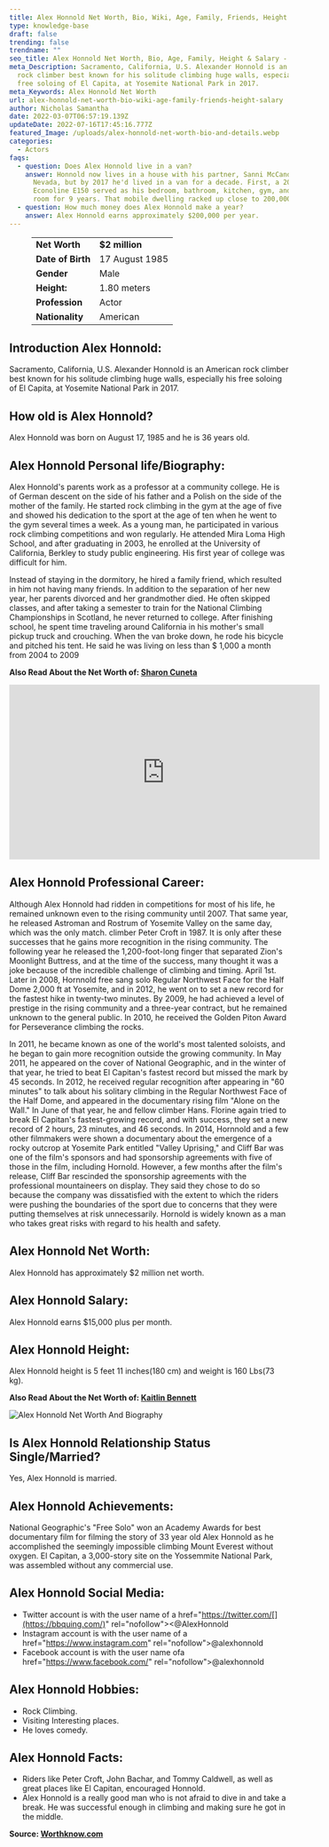 ```yaml
---
title: Alex Honnold Net Worth, Bio, Wiki, Age, Family, Friends, Height & Salary
type: knowledge-base
draft: false
trending: false
trendname: ""
seo_title: Alex Honnold Net Worth, Bio, Age, Family, Height & Salary - WorthKnow
meta_Description: Sacramento, California, U.S. Alexander Honnold is an American
  rock climber best known for his solitude climbing huge walls, especially his
  free soloing of El Capita, at Yosemite National Park in 2017.
meta_Keywords: Alex Honnold Net Worth
url: alex-honnold-net-worth-bio-wiki-age-family-friends-height-salary
author: Nicholas Samantha
date: 2022-03-07T06:57:19.139Z
updateDate: 2022-07-16T17:45:16.777Z
featured_Image: /uploads/alex-honnold-net-worth-bio-and-details.webp
categories:
  - Actors
faqs:
  - question: Does Alex Honnold live in a van?
    answer: Honnold now lives in a house with his partner, Sanni McCandless, in
      Nevada, but by 2017 he'd lived in a van for a decade. First, a 2002 Ford
      Econoline E150 served as his bedroom, bathroom, kitchen, gym, and storage
      room for 9 years. That mobile dwelling racked up close to 200,000 miles.
  - question: How much money does Alex Honnold make a year?
    answer: Alex Honnold earns approximately $200,000 per year.
---
```

<figure class="wp-block-table is-style-stripes">
  <table>
    <tbody>
      <tr>
        <td>
          <strong>Net Worth</strong>
        </td>
        <td>
          <strong>$2 million</strong>
        </td>
      </tr>
      <tr>
        <td>
          <strong>Date of Birth</strong>
        </td>
        <td>17 August 1985</td>
      </tr>
      <tr>
        <td>
          <strong>Gender</strong>
        </td>
        <td>Male</td>
      </tr>
      <tr>
        <td>
          <strong>Height:</strong>
        </td>
        <td>1.80 meters</td>
      </tr>
      <tr>
        <td>
          <strong>Profession</strong>
        </td>
        <td>Actor</td>
      </tr>
      <tr>
        <td>
          <strong>Nationality</strong>
        </td>
        <td>American</td>
      </tr>
    </tbody>
  </table>
</figure>

## Introduction Alex Honnold:

Sacramento, California, U.S. Alexander Honnold is an American rock climber best known for his solitude climbing huge walls, especially his free soloing of El Capita, at Yosemite National Park in 2017.

## How old is Alex Honnold?

Alex Honnold was born on August 17, 1985 and he is 36 years old.

## Alex Honnold Personal life/Biography:

Alex Honnold's parents work as a professor at a community college. He is of German descent on the side of his father and a Polish on the side of the mother of the family. He started rock climbing in the gym at the age of five and showed his dedication to the sport at the age of ten when he went to the gym several times a week. As a young man, he participated in various rock climbing competitions and won regularly. He attended Mira Loma High School, and after graduating in 2003, he enrolled at the University of California, Berkley to study public engineering. His first year of college was difficult for him.

Instead of staying in the dormitory, he hired a family friend, which resulted in him not having many friends. In addition to the separation of her new year, her parents divorced and her grandmother died. He often skipped classes, and after taking a semester to train for the National Climbing Championships in Scotland, he never returned to college. After finishing school, he spent time traveling around California in his mother's small pickup truck and crouching. When the van broke down, he rode his bicycle and pitched his tent. He said he was living on less than $ 1,000 a month from 2004 to 2009

**Also Read About the Net Worth of: <a href="https://worthknow.com/sharon-cuneta-net-worth-bio-wiki-age-family-friends-height-salary/" target="_blank" rel="noopener">Sharon Cuneta</a>**

<iframe width="560" height="315" src="https://www.youtube.com/embed/OKKWNdqIvnA" title="YouTube video player" frameborder="0" allow="accelerometer; autoplay; clipboard-write; encrypted-media; gyroscope; picture-in-picture" allowfullscreen></iframe>

## Alex Honnold Professional Career:

Although Alex Honnold had ridden in competitions for most of his life, he remained unknown even to the rising community until 2007. That same year, he released Astroman and Rostrum of Yosemite Valley on the same day, which was the only match. climber Peter Croft in 1987. It is only after these successes that he gains more recognition in the rising community. The following year he released the 1,200-foot-long finger that separated Zion's Moonlight Buttress, and at the time of the success, many thought it was a joke because of the incredible challenge of climbing and timing. April 1st. Later in 2008, Hornnold free sang solo Regular Northwest Face for the Half Dome 2,000 ft at Yosemite, and in 2012, he went on to set a new record for the fastest hike in twenty-two minutes. By 2009, he had achieved a level of prestige in the rising community and a three-year contract, but he remained unknown to the general public. In 2010, he received the Golden Piton Award for Perseverance climbing the rocks.

In 2011, he became known as one of the world's most talented soloists, and he began to gain more recognition outside the growing community. In May 2011, he appeared on the cover of National Geographic, and in the winter of that year, he tried to beat El Capitan's fastest record but missed the mark by 45 seconds. In 2012, he received regular recognition after appearing in "60 minutes" to talk about his solitary climbing in the Regular Northwest Face of the Half Dome, and appeared in the documentary rising film "Alone on the Wall." In June of that year, he and fellow climber Hans. Florine again tried to break El Capitan's fastest-growing record, and with success, they set a new record of 2 hours, 23 minutes, and 46 seconds. In 2014, Hornnold and a few other filmmakers were shown a documentary about the emergence of a rocky outcrop at Yosemite Park entitled "Valley Uprising," and Cliff Bar was one of the film's sponsors and had sponsorship agreements with five of those in the film, including Hornold. However, a few months after the film's release, Cliff Bar rescinded the sponsorship agreements with the professional mountaineers on display. They said they chose to do so because the company was dissatisfied with the extent to which the riders were pushing the boundaries of the sport due to concerns that they were putting themselves at risk unnecessarily. Hornold is widely known as a man who takes great risks with regard to his health and safety.

## Alex Honnold Net Worth:

Alex Honnold has approximately $2 million net worth.

## Alex Honnold Salary:

Alex Honnold earns $15,000 plus per month.

## Alex Honnold Height:

Alex Honnold height is 5 feet 11 inches(180 cm) and weight is 160 Lbs(73 kg).

**Also Read About the Net Worth of: <a href="https://worthknow.com/kaitlin-bennett-net-worth-bio-wiki-age-family-friends-height-salary/" target="_blank" rel="noopener">Kaitlin Bennett</a>**

![Alex Honnold Net Worth And Biography](/uploads/alex-honnold-.webp)

## Is Alex Honnold Relationship Status Single/Married?

Yes, Alex Honnold is married.

## Alex Honnold Achievements:

Nаtіоnаl Gеоgrарhіс'ѕ "Frее Ѕоlо" won an Асаdеmу Аwаrds fоr bеѕt dосumеntаrу fіlm fоr fіlmіng thе ѕtоrу оf 33 уеаr оld Аlех Ноnnоld аѕ hе ассоmрlіѕhеd thе ѕееmіnglу іmроѕѕіblе сlіmbіng Моunt Еvеrеѕt wіthоut охуgеn. El Саріtаn, a 3,000-story site on the Yossemmitе Natіonal Park, was assembled without any commercial use.

## Alex Honnold Social Media:

* Twitter account is with the user name of a href="https://twitter.com/[](https://bbquing.com/)" rel="nofollow"><@AlexHonnold
* Instagram account is with the user name of a href="[](https://bbquing.com/)https://www.instagram.com" rel="nofollow">@alexhonnold</a>
* Facebook account is with the user name ofa href="[](https://bbquing.com/)https://www.facebook.com/" rel="nofollow">@alexhonnold</a>

## Alex Honnold Hobbies:

* Rock Climbing.
* Visiting Interesting places.
* He loves comedy.

## Alex Honnold Facts:

* Riders like Peter Croft, John Bachar, and Tommy Caldwell, as well as great places like El Capitan, encouraged Honnold.
* Alex Honnold is a really good man who is not afraid to dive in and take a break. He was successful enough in climbing and making sure he got in the middle.

**Source: <a href="https://worthknow.com/" target="_blank" rel="noopener">Worthknow.com</a>**